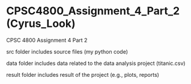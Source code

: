 # CPSC4800_Assignment_4_Part_2 (Cyrus_Look)
CPSC 4800 Assignment 4 Part 2   

src folder includes source files (my python code)  

data folder includes data related to the data analysis project (titanic.csv)  

result folder includes result of the project (e.g., plots, reports)  